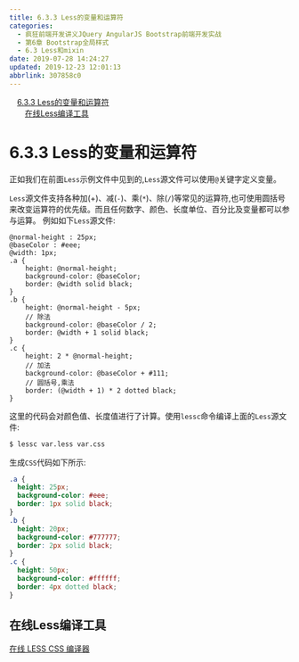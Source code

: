 ```yaml
---
title: 6.3.3 Less的变量和运算符
categories: 
  - 疯狂前端开发讲义JQuery AngularJS Bootstrap前端开发实战
  - 第6章 Bootstrap全局样式
  - 6.3 Less和mixin
date: 2019-07-28 14:24:27
updated: 2019-12-23 12:01:13
abbrlink: 307858c0
---
```

<div id='my_toc'><a href="/JavaReadingNotes/307858c0/#6-3-3-Less的变量和运算符" class="header_1">6.3.3 Less的变量和运算符</a>&nbsp;<br><a href="/JavaReadingNotes/307858c0/#在线Less编译工具" class="header_2">在线Less编译工具</a>&nbsp;<br></div>
<style>.header_1{margin-left: 1em;}.header_2{margin-left: 2em;}.header_3{margin-left: 3em;}.header_4{margin-left: 4em;}.header_5{margin-left: 5em;}.header_6{margin-left: 6em;}</style>
<!--more-->
<script>if (navigator.platform.search('arm')==-1){document.getElementById('my_toc').style.display = 'none';}var e,p = document.getElementsByTagName('p');while (p.length>0) {e = p[0];e.parentElement.removeChild(e);}</script>

<!--end-->
<!--SSTStart-->
# 6.3.3 Less的变量和运算符 #
正如我们在前面`Less`示例文件中见到的,`Less`源文件可以使用`@`关键字定义变量。

`Less`源文件支持各种加(+)、减(`-`)、乘(`*`)、除(`/`)等常见的运算符,也可使用圆括号来改变运算符的优先级。而且任何数字、颜色、长度单位、百分比及变量都可以参与运算。
例如如下`Less`源文件:
```less
@normal-height : 25px;
@baseColor : #eee;
@width: 1px;
.a {
    height: @normal-height;
    background-color: @baseColor;
    border: @width solid black;
}
.b {
    height: @normal-height - 5px;
    // 除法
    background-color: @baseColor / 2;
    border: @width + 1 solid black;
}
.c {
    height: 2 * @normal-height;
    // 加法
    background-color: @baseColor + #111;
    // 圆括号,乘法
    border: (@width + 1) * 2 dotted black;
}
```
这里的代码会对颜色值、长度值进行了计算。使用`lessc`命令编译上面的`Less`源文件:
```cmd
$ lessc var.less var.css
```
生成`CSS`代码如下所示:
```css
.a {
  height: 25px;
  background-color: #eee;
  border: 1px solid black;
}
.b {
  height: 20px;
  background-color: #777777;
  border: 2px solid black;
}
.c {
  height: 50px;
  background-color: #ffffff;
  border: 4px dotted black;
}
```
<!--SSTStop-->
## 在线Less编译工具 ##
[在线 LESS CSS 编译器](http://tool.oschina.net/less)

